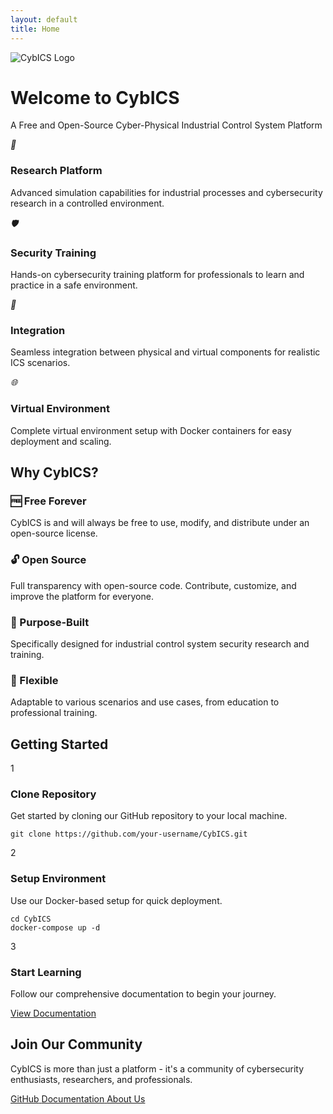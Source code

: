 ```yaml
---
layout: default
title: Home
---
```


<div class="hero-section">
    <div class="logo-container">
        <img src="{{ '/assets/images/CybICS_logo.png' | relative_url }}" alt="CybICS Logo" class="main-logo">
    </div>
    <h1 class="hero-title">Welcome to CybICS</h1>
    <p class="hero-subtitle">A Free and Open-Source Cyber-Physical Industrial Control System Platform</p>
</div>

<section class="features-grid">
    <div class="feature-card">
        <i class="feature-icon">🔬</i>
        <h3>Research Platform</h3>
        <p>Advanced simulation capabilities for industrial processes and cybersecurity research in a controlled environment.</p>
    </div>
    <div class="feature-card">
        <i class="feature-icon">🛡️</i>
        <h3>Security Training</h3>
        <p>Hands-on cybersecurity training platform for professionals to learn and practice in a safe environment.</p>
    </div>
    <div class="feature-card">
        <i class="feature-icon">🔄</i>
        <h3>Integration</h3>
        <p>Seamless integration between physical and virtual components for realistic ICS scenarios.</p>
    </div>
    <div class="feature-card">
        <i class="feature-icon">🌐</i>
        <h3>Virtual Environment</h3>
        <p>Complete virtual environment setup with Docker containers for easy deployment and scaling.</p>
    </div>
</section>

<section class="why-section">
    <h2>Why CybICS?</h2>
    <div class="why-grid">
        <div class="why-item">
            <h3>🆓 Free Forever</h3>
            <p>CybICS is and will always be free to use, modify, and distribute under an open-source license.</p>
        </div>
        <div class="why-item">
            <h3>🔓 Open Source</h3>
            <p>Full transparency with open-source code. Contribute, customize, and improve the platform for everyone.</p>
        </div>
        <div class="why-item">
            <h3>🎯 Purpose-Built</h3>
            <p>Specifically designed for industrial control system security research and training.</p>
        </div>
        <div class="why-item">
            <h3>🔄 Flexible</h3>
            <p>Adaptable to various scenarios and use cases, from education to professional training.</p>
        </div>
    </div>
</section>

<section class="get-started">
    <h2>Getting Started</h2>
    <div class="steps-container">
        <div class="step">
            <span class="step-number">1</span>
            <h3>Clone Repository</h3>
            <p>Get started by cloning our GitHub repository to your local machine.</p>
            <pre><code>git clone https://github.com/your-username/CybICS.git</code></pre>
        </div>
        <div class="step">
            <span class="step-number">2</span>
            <h3>Setup Environment</h3>
            <p>Use our Docker-based setup for quick deployment.</p>
            <pre><code>cd CybICS
docker-compose up -d</code></pre>
        </div>
        <div class="step">
            <span class="step-number">3</span>
            <h3>Start Learning</h3>
            <p>Follow our comprehensive documentation to begin your journey.</p>
            <a href="{{ '/docs' | relative_url }}" class="cta-button">View Documentation</a>
        </div>
    </div>
</section>

<section class="community">
    <h2>Join Our Community</h2>
    <p>CybICS is more than just a platform - it's a community of cybersecurity enthusiasts, researchers, and professionals.</p>
    <div class="community-links">
        <a href="https://github.com/your-username/CybICS" class="community-button">
            <span>GitHub</span>
        </a>
        <a href="{{ '/docs' | relative_url }}" class="community-button">
            <span>Documentation</span>
        </a>
        <a href="{{ '/about' | relative_url }}" class="community-button">
            <span>About Us</span>
        </a>
    </div>
</section> 